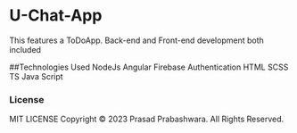 # U-Chat-App
This features a ToDoApp. Back-end and Front-end development both included

##Technologies Used
NodeJs
Angular
Firebase Authentication
HTML
SCSS
TS
Java Script


### License
MIT LICENSE
Copyright &copy; 2023 Prasad Prabashwara. All Rights Reserved.
